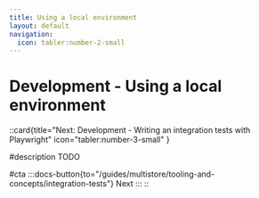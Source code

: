 ```yaml
---
title: Using a local environment
layout: default
navigation:
  icon: tabler:number-2-small
---
```


# Development - Using a local environment


::card{title="Next: Development - Writing an integration tests with Playwright" icon="tabler:number-3-small" }

#description
TODO

#cta
:::docs-button{to="/guides/multistore/tooling-and-concepts/integration-tests"}
Next
:::
::
